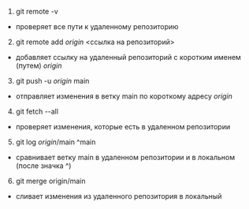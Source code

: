 1. git remote -v

- проверяет все пути к удаленному репозиторию
2. git remote add _origin_ <ссылка на репозиторий>

- добавляет ссылку на удаленный репозиторий с коротким именем (путем) _origin_

3. git push -u _origin_ main

- отправляет изменения в ветку main по короткому адресу _origin_

4. git fetch --all 

- проверяет изменения, которые есть в удаленном репозитории

5. git log _origin_/main ^main 

- сравнивает ветку main в удаленном репозитории и в локальном (после значка ^)

6. git merge origin/main 

- сливает изменения из удаленного репозитория в локальный
